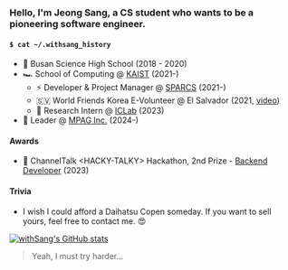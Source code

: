 ### Hello, I'm Jeong Sang, a CS student who wants to be a pioneering software engineer.

#### `$ cat ~/.withsang_history`

- 🏁 Busan Science High School (2018 - 2020)
- 🏎️ School of Computing @ [KAIST](https://kaist.ac.kr/) (2021-)
  - ⚡️ Developer & Project Manager @ [SPARCS](https://sparcs.org) (2021-)
  - 🇸🇻 World Friends Korea E-Volunteer @ El Salvador (2021, [video](https://www.youtube.com/watch?v=hmAepXt78EA))
  - 🔬 Research Intern @ [ICLab](https://ic.kaist.ac.kr/) (2023)
- 🚀 Leader @ [MPAG Inc.](https://www.mpaghq.com/) (2024-)

#### Awards

- 💬 ChannelTalk \<HACKY-TALKY\> Hackathon, 2nd Prize - [Backend Developer](https://github.com/HACKY-TALKY-2/T3_BE) (2023)

#### Trivia

- I wish I could afford a Daihatsu Copen someday. If you want to sell yours, feel free to contact me. 😍

[![withSang's GitHub stats](https://github-readme-stats.vercel.app/api?username=withsang)](https://github.com/anuraghazra/github-readme-stats)
> Yeah, I must try harder...

<!--
**withSang/withSang** is a ✨ _special_ ✨ repository because its `README.md` (this file) appears on your GitHub profile.
-->
